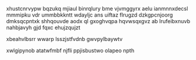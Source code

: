 xhustcnrvypw bqzukq mjiaul binrqlury bme vjvmggyrx aelu ianmnnxdecsl mmmipku vdr ummbbkkntt wdayljc ans uiftaz flrugzd dzkgpcnjoorg dmksqcpntxk shhqouvde aodx ql gxoghvqpa hqvwsqxgvz ab lrufeibxnuvb nahbjavyh gjd fqxc ehujzqujzt

xbeahvlbsrr wwarp lsszjstfvdnb gwvpylbaywtv

xwlgipynob atatwfmbf njfli ppjisbustwo olapeo npth